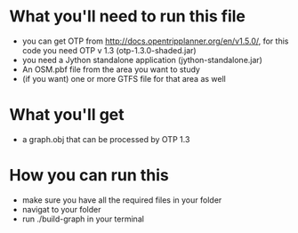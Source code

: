 # What you'll need to run this file 

* you can get OTP from http://docs.opentripplanner.org/en/v1.5.0/, for this code you need OTP v 1.3 (otp-1.3.0-shaded.jar)
* you need a Jython standalone application (jython-standalone.jar) 
* An OSM.pbf file from the area you want to study
* (if you want) one or more GTFS file for that area as well

# What you'll get

* a graph.obj that can be processed by OTP 1.3

# How you can run this 

* make sure you have all the required files in your folder
* navigat to your folder 
* run ./build-graph in your terminal 
